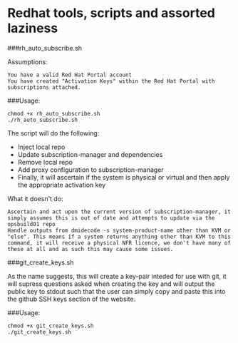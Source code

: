 # Redhat tools, scripts and assorted laziness

###rh_auto_subscribe.sh

Assumptions:

	You have a valid Red Hat Portal account
	You have created "Activation Keys" within the Red Hat Portal with subscriptions attached.

###Usage:
	
	chmod +x rh_auto_subscribe.sh
	./rh_auto_subscribe.sh


The script will do the following:

- Inject local repo
- Update subscription-manager and dependencies
- Remove local repo
- Add proxy configuration to subscription-manager
- Finally, it will ascertain if the system is physical or virtual and then apply the appropriate activation key


What it doesn't do:

	Ascertain and act upon the current version of subscription-manager, it simply assumes this is out of date and attempts to update via the opsbuild01 repo
	Handle outputs from dmidecode -s system-product-name other than KVM or "else". This means if a system returns anything other than KVM to this command, it will receive a physical NFR licence, we don't have many of these at all and as such this may cause some issues.


###git_create_keys.sh

As the name suggests, this will create a key-pair inteded for use with git, it will supress questions asked when 
creating the key and will output the public key to stdout such that the user can simply copy and paste this 
into the github SSH keys section of the website.

###Usage: 

	chmod +x git_create_keys.sh
	./git_create_keys.sh
